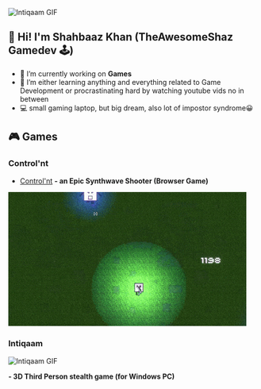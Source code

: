 ![Intiqaam GIF](https://user-images.githubusercontent.com/51862748/116839650-c7f2a200-abf0-11eb-80d7-3a04e4622546.gif)
##  👋 Hi! I'm Shahbaaz Khan (TheAwesomeShaz Gamedev 🕹)


- 🔭 I’m currently working on <b>Games</b> 
- 🌱 I’m either learning anything and everything related to Game Development or procrastinating hard by watching youtube vids no in between
- 💻 small gaming laptop, but big dream, also lot of impostor syndrome😀

<!--
**ShahbaazKhan-TheAwesomeShaz/ShahbaazKhan-TheAwesomeShaz** is a ✨ _special_ ✨ repository because its `README.md` (this file) appears on your GitHub profile.

-->

## 🎮 Games
### Control'nt
- [Control'nt](https://theawesomeshaz.itch.io/control-nt) <b>- an Epic Synthwave Shooter (Browser Game)</b>
<p align="left"><img src="https://github.com/ShahbaazKhan-TheAwesomeShaz/ShahbaazKhan-TheAwesomeShaz/blob/master/Control'nt%20GIF.gif" alt="cool GIF"></p>




### Intiqaam
![Intiqaam GIF](https://user-images.githubusercontent.com/51862748/116839660-cfb24680-abf0-11eb-912a-7bdec6c327e0.gif)


<b>- 3D Third Person stealth game (for Windows PC)</b>




